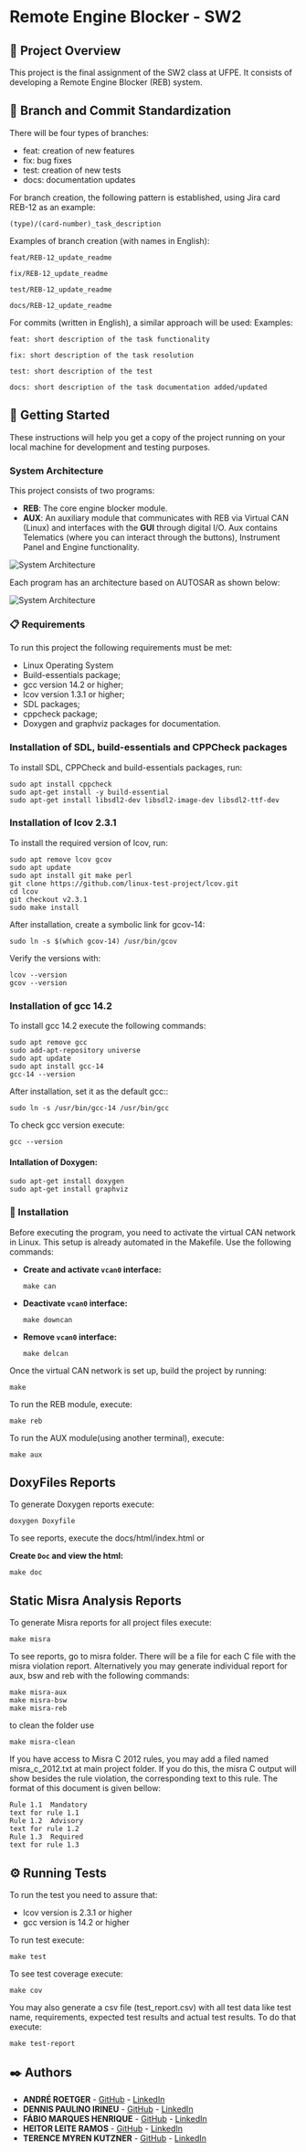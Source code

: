 # Remote Engine Blocker - SW2

## 📖 Project Overview

This project is the final assignment of the SW2 class at UFPE. It consists of developing a Remote Engine Blocker (REB) system.

## 🔀 Branch and Commit Standardization

There will be four types of branches:

- feat: creation of new features
- fix: bug fixes
- test: creation of new tests
- docs: documentation updates

For branch creation, the following pattern is established, using Jira card REB-12 as an example:

`(type)/(card-number)_task_description`

Examples of branch creation (with names in English):

```
feat/REB-12_update_readme

fix/REB-12_update_readme

test/REB-12_update_readme

docs/REB-12_update_readme
```

For commits (written in English), a similar approach will be used:
Examples:

`feat: short description of the task functionality`

`fix: short description of the task resolution`

`test: short description of the test`

`docs: short description of the task documentation added/updated`

## 🚀 Getting Started

These instructions will help you get a copy of the project running on your local machine for development and testing purposes.

### System Architecture

This project consists of two programs:

- **REB**: The core engine blocker module.
- **AUX**: An auxiliary module that communicates with REB via Virtual CAN (Linux) and interfaces with the **GUI** through digital I/O. Aux contains Telematics (where you can interact through the buttons), Instrument Panel and Engine functionality.

![System Architecture](./project.png)

Each program has an architecture based on AUTOSAR as shown below:

![System Architecture](./project_architecture.png)

### 📋 Requirements

To run this project the following requirements must be met:
- Linux Operating System
- Build-essentials package;
- gcc version 14.2 or higher;
- lcov version 1.3.1 or higher;
- SDL packages;
- cppcheck package;
- Doxygen and graphviz packages for documentation.

### Installation of SDL, build-essentials and CPPCheck packages

To install SDL, CPPCheck and build-essentials packages, run:
```
sudo apt install cppcheck
sudo apt-get install -y build-essential
sudo apt-get install libsdl2-dev libsdl2-image-dev libsdl2-ttf-dev
```

### Installation of lcov 2.3.1 

To install the required version of lcov, run:
  ```
  sudo apt remove lcov gcov
  sudo apt update
  sudo apt install git make perl
  git clone https://github.com/linux-test-project/lcov.git
  cd lcov
  git checkout v2.3.1
  sudo make install
  ```

After installation, create a symbolic link for gcov-14:
  ```
  sudo ln -s $(which gcov-14) /usr/bin/gcov
  ```

Verify the versions with:
  ```
  lcov --version
  gcov --version 
  ```

### Installation of gcc 14.2 
To install gcc 14.2 execute the following commands:
  ```
  sudo apt remove gcc
  sudo add-apt-repository universe
  sudo apt update
  sudo apt install gcc-14
  gcc-14 --version 
  ```

After installation, set it as the default gcc::
  ```
  sudo ln -s /usr/bin/gcc-14 /usr/bin/gcc
  ```

To check gcc version execute:
  ```
  gcc --version 
  ```
#### Intallation of Doxygen:

```
sudo apt-get install doxygen
sudo apt-get install graphviz
```


### 🔧 Installation

Before executing the program, you need to activate the virtual CAN network in Linux. This setup is already automated in the Makefile. Use the following commands:

- **Create and activate `vcan0` interface:**
  ```
  make can
  ```
- **Deactivate `vcan0` interface:**
  ```
  make downcan
  ```
- **Remove `vcan0` interface:**
  ```
  make delcan
  ```

Once the virtual CAN network is set up, build the project by running:

```
make
```

To run the REB module, execute:

```
make reb
```

To run the AUX module(using another terminal), execute:

```
make aux
```

## DoxyFiles Reports

To generate Doxygen reports execute:
```
doxygen Doxyfile
```

To see reports, execute the docs/html/index.html or

**Create `Doc` and view the html:**
  ```
  make doc
  ```


## Static Misra Analysis Reports

To generate Misra reports for all project files execute:
  ```
  make misra
  ```
To see reports, go to misra folder. There will be a file for each C file with the misra violation report. Alternatively you may generate individual report for aux, bsw and reb with the following commands:
  ```
  make misra-aux
  make misra-bsw
  make misra-reb
  ```
to clean the folder use
  ```
  make misra-clean
  ```

If you have access to Misra C 2012 rules, you may add a filed named misra_c_2012.txt at main project folder. If you do this, the misra C output will show besides the rule violation, the corresponding text to this rule. The format of this document is given bellow:
  ```
  Rule 1.1	Mandatory
  text for rule 1.1
  Rule 1.2	Advisory
  text for rule 1.2	
  Rule 1.3	Required
  text for rule 1.3
  ```

## ⚙️ Running Tests

To run the test you need to assure that:
- lcov version is 2.3.1 or higher
- gcc version is 14.2 or higher

To run test execute:
  ```
  make test
  ```

To see test coverage execute:
  ```
  make cov
  ```
You may also generate a csv file (test_report.csv) with all test data like test name, requirements, expected test results and actual test results. To do that execute:
  ```
  make test-report
  ```


## ✒️ Authors

- **ANDRÉ ROETGER** - [GitHub](https://github.com/andremgbr) - [LinkedIn](https://www.linkedin.com/in/andre-roetger/)
- **DENNIS PAULINO IRINEU** - [GitHub](https://github.com/DennisIrineu) - [LinkedIn](https://www.linkedin.com/in/dirineu/)
- **FÁBIO MARQUES HENRIQUE** - [GitHub](https://github.com/fabiohennr) - [LinkedIn](https://www.linkedin.com/in/engenheirofabiohenrique/)
- **HEITOR LEITE RAMOS** - [GitHub](https://github.com/hramos94) - [LinkedIn](https://www.linkedin.com/in/heitorlramos/)
- **TERENCE MYREN KUTZNER** - [GitHub](https://github.com/TerenceKutzner) - [LinkedIn](https://www.linkedin.com/in/terence-myren-kutzner/)
